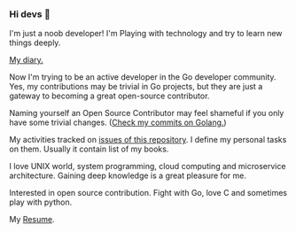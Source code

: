 ### Hi devs 👋

I'm just a noob developer! I'm Playing with technology and try to learn new things deeply.

[My diary.](https://github.com/alirezaarzehgar/alirezaarzehgar/issues/1)

Now I'm trying to be an active developer in the Go developer community.
Yes, my contributions may be trivial in Go projects,
but they are just a gateway to becoming a great open-source contributor.

Naming yourself an Open Source Contributor may feel shameful if you only have some trivial changes.
([Check my commits on Golang.](https://github.com/golang/go/commits/master/?author=alirezaarzehgar))

My activities tracked on [issues of this repository](https://github.com/alirezaarzehgar/alirezaarzehgar/issues/). I define my personal tasks on them. Usually it contain list of my books.

I love UNIX world, system programming, cloud computing and microservice architecture. Gaining deep knowledge is a great pleasure for me.

Interested in open source contribution. Fight with Go, love C and sometimes play with python.

My [Resume](https://github.com/alirezaarzehgar/resume/releases).
